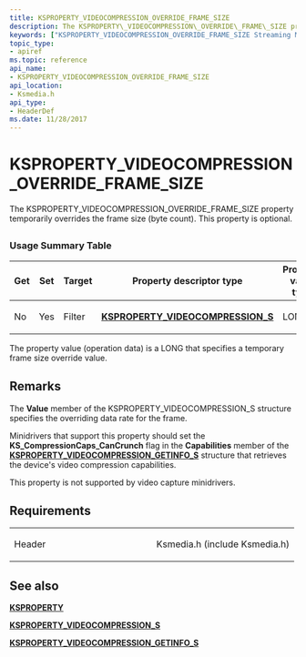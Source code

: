 ```yaml
---
title: KSPROPERTY_VIDEOCOMPRESSION_OVERRIDE_FRAME_SIZE
description: The KSPROPERTY\_VIDEOCOMPRESSION\_OVERRIDE\_FRAME\_SIZE property temporarily overrides the frame size (byte count). This property is optional.
keywords: ["KSPROPERTY_VIDEOCOMPRESSION_OVERRIDE_FRAME_SIZE Streaming Media Devices"]
topic_type:
- apiref
ms.topic: reference
api_name:
- KSPROPERTY_VIDEOCOMPRESSION_OVERRIDE_FRAME_SIZE
api_location:
- Ksmedia.h
api_type:
- HeaderDef
ms.date: 11/28/2017
---
```


# KSPROPERTY\_VIDEOCOMPRESSION\_OVERRIDE\_FRAME\_SIZE


The KSPROPERTY\_VIDEOCOMPRESSION\_OVERRIDE\_FRAME\_SIZE property temporarily overrides the frame size (byte count). This property is optional.

## <span id="ddk_ksproperty_videocompression_override_frame_size_ks"></span><span id="DDK_KSPROPERTY_VIDEOCOMPRESSION_OVERRIDE_FRAME_SIZE_KS"></span>


### Usage Summary Table

<table>
<colgroup>
<col width="20%" />
<col width="20%" />
<col width="20%" />
<col width="20%" />
<col width="20%" />
</colgroup>
<thead>
<tr class="header">
<th>Get</th>
<th>Set</th>
<th>Target</th>
<th>Property descriptor type</th>
<th>Property value type</th>
</tr>
</thead>
<tbody>
<tr class="odd">
<td><p>No</p></td>
<td><p>Yes</p></td>
<td><p>Filter</p></td>
<td><p><a href="/windows-hardware/drivers/ddi/ksmedia/ns-ksmedia-ksproperty_videocompression_s" data-raw-source="[&lt;strong&gt;KSPROPERTY_VIDEOCOMPRESSION_S&lt;/strong&gt;](/windows-hardware/drivers/ddi/ksmedia/ns-ksmedia-ksproperty_videocompression_s)"><strong>KSPROPERTY_VIDEOCOMPRESSION_S</strong></a></p></td>
<td><p>LONG</p></td>
</tr>
</tbody>
</table>

 

The property value (operation data) is a LONG that specifies a temporary frame size override value.

## Remarks

The **Value** member of the KSPROPERTY\_VIDEOCOMPRESSION\_S structure specifies the overriding data rate for the frame.

Minidrivers that support this property should set the **KS\_CompressionCaps\_CanCrunch** flag in the **Capabilities** member of the [**KSPROPERTY\_VIDEOCOMPRESSION\_GETINFO\_S**](/windows-hardware/drivers/ddi/ksmedia/ns-ksmedia-ksproperty_videocompression_getinfo_s) structure that retrieves the device's video compression capabilities.

This property is not supported by video capture minidrivers.

## Requirements

<table>
<colgroup>
<col width="50%" />
<col width="50%" />
</colgroup>
<tbody>
<tr class="odd">
<td><p>Header</p></td>
<td>Ksmedia.h (include Ksmedia.h)</td>
</tr>
</tbody>
</table>

## See also


[**KSPROPERTY**](ksproperty-structure.md)

[**KSPROPERTY\_VIDEOCOMPRESSION\_S**](/windows-hardware/drivers/ddi/ksmedia/ns-ksmedia-ksproperty_videocompression_s)

[**KSPROPERTY\_VIDEOCOMPRESSION\_GETINFO\_S**](/windows-hardware/drivers/ddi/ksmedia/ns-ksmedia-ksproperty_videocompression_getinfo_s)

